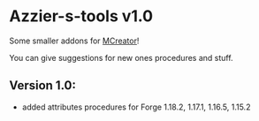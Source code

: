 # Azzier-s-tools v1.0
Some smaller addons for [MCreator](https://mcreator.net/)!

You can give suggestions for new ones procedures and stuff. 

## Version 1.0:
- added attributes procedures for Forge 1.18.2, 1.17.1, 1.16.5, 1.15.2
